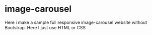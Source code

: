# image-carousel
Here i make a sample full responsive image-carousel website without  Bootstrap. Here I just use HTML or CSS 
